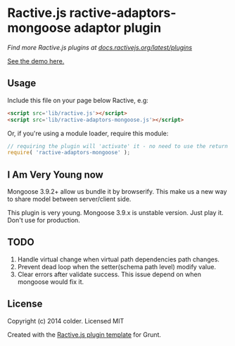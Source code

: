 # Ractive.js ractive-adaptors-mongoose adaptor plugin

*Find more Ractive.js plugins at [docs.ractivejs.org/latest/plugins](http://docs.ractivejs.org/latest/plugins)*

[See the demo here.](http://cncolder.github.io/ractive-adaptors-mongoose)

## Usage

Include this file on your page below Ractive, e.g:

```html
<script src='lib/ractive.js'></script>
<script src='lib/ractive-adaptors-mongoose.js'></script>
```

Or, if you're using a module loader, require this module:

```js
// requiring the plugin will 'activate' it - no need to use the return value
require( 'ractive-adaptors-mongoose' );
```

## I Am Very Young now

Mongoose 3.9.2+ allow us bundle it by browserify. This make us a new way to share model between server/client side.

This plugin is very young. Mongoose 3.9.x is unstable version. Just play it. Don't use for production.

## TODO

1. Handle virtual change when virtual path dependencies path changes.
2. Prevent dead loop when the setter(schema path level) modify value.
3. Clear errors after validate success. This issue depend on when mongoose would fix it.

## License

Copyright (c) 2014 colder. Licensed MIT

Created with the [Ractive.js plugin template](https://github.com/ractivejs/plugin-template) for Grunt.
